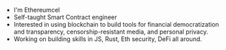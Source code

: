 - I'm Ethereumcel
- Self-taught Smart Contract engineer
- Interested in using blockchain to build tools for financial democratization and transparency, censorship-resistant media, and personal privacy.
- Working on building skills in JS, Rust, Eth security, DeFi all around.
